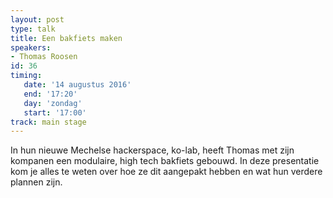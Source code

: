 ```yaml
---
layout: post
type: talk
title: Een bakfiets maken
speakers:
- Thomas Roosen
id: 36
timing: 
   date: '14 augustus 2016'
   end: '17:20'
   day: 'zondag'
   start: '17:00'
track: main stage
---
```

In hun nieuwe Mechelse hackerspace, ko-lab, heeft Thomas met zijn kompanen een modulaire, high tech bakfiets gebouwd. In deze presentatie kom je alles te weten over hoe ze dit aangepakt hebben en wat hun verdere plannen zijn.